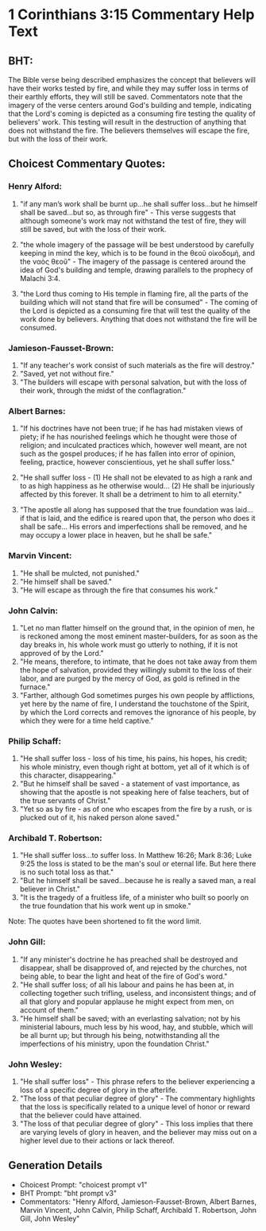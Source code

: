 # 1 Corinthians 3:15 Commentary Help Text

## BHT:
The Bible verse being described emphasizes the concept that believers will have their works tested by fire, and while they may suffer loss in terms of their earthly efforts, they will still be saved. Commentators note that the imagery of the verse centers around God's building and temple, indicating that the Lord's coming is depicted as a consuming fire testing the quality of believers' work. This testing will result in the destruction of anything that does not withstand the fire. The believers themselves will escape the fire, but with the loss of their work.

## Choicest Commentary Quotes:
### Henry Alford:
1. "if any man’s work shall be burnt up...he shall suffer loss...but he himself shall be saved...but so, as through fire" - This verse suggests that although someone's work may not withstand the test of fire, they will still be saved, but with the loss of their work.

2. "the whole imagery of the passage will be best understood by carefully keeping in mind the key, which is to be found in the θεοῦ οἰκοδομή, and the ναὸς θεοῦ" - The imagery of the passage is centered around the idea of God's building and temple, drawing parallels to the prophecy of Malachi 3:4.

3. "the Lord thus coming to His temple in flaming fire, all the parts of the building which will not stand that fire will be consumed" - The coming of the Lord is depicted as a consuming fire that will test the quality of the work done by believers. Anything that does not withstand the fire will be consumed.

### Jamieson-Fausset-Brown:
1. "If any teacher's work consist of such materials as the fire will destroy."
2. "Saved, yet not without fire."
3. "The builders will escape with personal salvation, but with the loss of their work, through the midst of the conflagration."

### Albert Barnes:
1. "If his doctrines have not been true; if he has had mistaken views of piety; if he has nourished feelings which he thought were those of religion; and inculcated practices which, however well meant, are not such as the gospel produces; if he has fallen into error of opinion, feeling, practice, however conscientious, yet he shall suffer loss." 

2. "He shall suffer loss - (1) He shall not be elevated to as high a rank and to as high happiness as he otherwise would... (2) He shall be injuriously affected by this forever. It shall be a detriment to him to all eternity."

3. "The apostle all along has supposed that the true foundation was laid... if that is laid, and the edifice is reared upon that, the person who does it shall be safe... His errors and imperfections shall be removed, and he may occupy a lower place in heaven, but he shall be safe."

### Marvin Vincent:
1. "He shall be mulcted, not punished."
2. "He himself shall be saved."
3. "He will escape as through the fire that consumes his work."

### John Calvin:
1. "Let no man flatter himself on the ground that, in the opinion of men, he is reckoned among the most eminent master-builders, for as soon as the day breaks in, his whole work must go utterly to nothing, if it is not approved of by the Lord."
2. "He means, therefore, to intimate, that he does not take away from them the hope of salvation, provided they willingly submit to the loss of their labor, and are purged by the mercy of God, as gold is refined in the furnace."
3. "Farther, although God sometimes purges his own people by afflictions, yet here by the name of fire, I understand the touchstone of the Spirit, by which the Lord corrects and removes the ignorance of his people, by which they were for a time held captive."

### Philip Schaff:
1. "He shall suffer loss - loss of his time, his pains, his hopes, his credit; his whole ministry, even though right at bottom, yet all of it which is of this character, disappearing." 
2. "But he himself shall be saved - a statement of vast importance, as showing that the apostle is not speaking here of false teachers, but of the true servants of Christ." 
3. "Yet so as by fire - as of one who escapes from the fire by a rush, or is plucked out of it, his naked person alone saved."

### Archibald T. Robertson:
1. "He shall suffer loss...to suffer loss. In Matthew 16:26; Mark 8:36; Luke 9:25 the loss is stated to be the man's soul or eternal life. But here there is no such total loss as that."
2. "But he himself shall be saved...because he is really a saved man, a real believer in Christ."
3. "It is the tragedy of a fruitless life, of a minister who built so poorly on the true foundation that his work went up in smoke."

Note: The quotes have been shortened to fit the word limit.

### John Gill:
1. "If any minister's doctrine he has preached shall be destroyed and disappear, shall be disapproved of, and rejected by the churches, not being able, to bear the light and heat of the fire of God's word."
2. "He shall suffer loss; of all his labour and pains he has been at, in collecting together such trifling, useless, and inconsistent things; and of all that glory and popular applause he might expect from men, on account of them."
3. "He himself shall be saved; with an everlasting salvation; not by his ministerial labours, much less by his wood, hay, and stubble, which will be all burnt up; but through his being, notwithstanding all the imperfections of his ministry, upon the foundation Christ."

### John Wesley:
1. "He shall suffer loss" - This phrase refers to the believer experiencing a loss of a specific degree of glory in the afterlife.
2. "The loss of that peculiar degree of glory" - The commentary highlights that the loss is specifically related to a unique level of honor or reward that the believer could have attained.
3. "The loss of that peculiar degree of glory" - This loss implies that there are varying levels of glory in heaven, and the believer may miss out on a higher level due to their actions or lack thereof.


## Generation Details
- Choicest Prompt: "choicest prompt v1"
- BHT Prompt: "bht prompt v3"
- Commentators: "Henry Alford, Jamieson-Fausset-Brown, Albert Barnes, Marvin Vincent, John Calvin, Philip Schaff, Archibald T. Robertson, John Gill, John Wesley"
